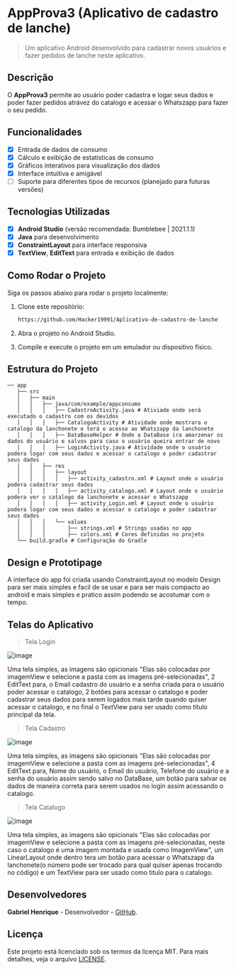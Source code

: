 # **AppProva3 (Aplicativo de cadastro de lanche)**

> Um aplicativo Android desenvolvido para cadastrar novos usuários e fazer pedidos de lanche neste aplicativo.

## Descrição
O **AppProva3** permite ao usuário poder cadastra e logar seus dados e poder fazer pedidos atrávez do catalogo e acessar o Whatszapp para fazer o seu pedido.

## Funcionalidades
- [x] Entrada de dados de consumo
- [x] Cálculo e exibição de estatísticas de consumo
- [x] Gráficos interativos para visualização dos dados
- [x] Interface intuitiva e amigável
- [ ] Suporte para diferentes tipos de recursos (planejado para futuras versões)

## Tecnologias Utilizadas
- [x] **Android Studio** (versão recomendada: Bumblebee | 2021.1.1)
- [x] **Java** para desenvolvimento
- [x] **ConstraintLayout** para interface responsiva
- [x] **TextView**, **EditText** para entrada e exibição de dados

## Como Rodar o Projeto
Siga os passos abaixo para rodar o projeto localmente:

1. Clone este repositório:
   ```bash
   https://github.com/Hacker19991/Aplicativo-de-cadastro-de-lanche
   
2. Abra o projeto no Android Studio.
   
3. Compile e execute o projeto em um emulador ou dispositivo físico.

## Estrutura do Projeto

```
── app
   ├── src
   │   ├── main
   │   │   ├── java/com/example/appconsumo
   │   │   │   ├── CadastroActivity.java # Ativiade onde será executado o cadastro com os devidos
   │   │   │   ├── CatalogoActivity # Atividade onde mostrara o catalogo da lanchonete e terá o acesso ao Whatszapp da lanchonete
   │   │   │   ├── DataBaseHelper # Onde a DataBase ira amarzenar os dados do usuário e salvos para caso o usuário queira entrar de novo  
   │   │   │   ├── LoginActivity.java # Atividade onde o usuário podera logar com seus dados e acessar o catalogo e poder cadastrar seus dados
   │   │   ├── res
   │   │   │   ├── layout
   │   │   │   │   ├── activity_cadastro.xml # Layout onde o usuário podera cadastrar seus dados
   │   │   │   │   ├── activity_catalogo.xml # Layout onde o usuário podera ver o catalogo da lanchonete e acessar o Whatszapp
   │   │   │   │   ├── activity_Login.xml # Layout onde o usuário podera logar com seus dados e acessar o catalogo e poder cadastrar seus dados
   │   │   │   └── values
   │   │   │       ├── strings.xml # Strings usadas no app
   │   │   │       ├── colors.xml # Cores definidas no projeto
   └── build.gradle # Configuração do Gradle
```

## Design e Prototipage
A interface do app foi criada usando ConstraintLayout no modelo Design para ser mais simples e facil de se usar e para ser mais compacto ao android e mais simples e pratico assim podendo se acostumar com o tempo.

## Telas do Aplicativo 

> Tela Login

![image](https://github.com/user-attachments/assets/1115f801-3638-443e-b48d-7d181f9111f5)

Uma tela simples, as imagens são opicionais "Elas são colocadas por imagemView e selecione a pasta com as imagens pré-selecionadas", 2 EditText para, o Email cadastro do usuário e a senha criada para o usuário poder acessar o catalogo, 2 botões para acessar o catalogo e poder cadastrar seus dados para serem logados mais tarde quando quiser acessar o catalogo, e no final o TextView para ser usado como titulo principal da tela.

> Tela Cadastro

![image](https://github.com/user-attachments/assets/3083c845-cec5-427e-a2c3-8660680233c0)

Uma tela simples, as imagens são opicionais "Elas são colocadas por imagemView e selecione a pasta com as imagens pré-selecionadas", 4 EditText para, Nome do usuário, o Email do usuário, Telefone do usuário e a senha do usuário assim sendo salvo no DataBase, um botão para salvar os dados de maneira correta para serem usados no login assim acessando o catalogo.

> Tela Catalogo

![image](https://github.com/user-attachments/assets/0e552375-64db-4148-af0f-50d5af6307aa)

Uma tela simples, as imagens são opicionais "Elas são colocadas por imagemView e selecione a pasta com as imagens pré-selecionadas, neste caso o catalogo é uma imagem montada e usada como ImagemView", um LinearLayout onde dentro tera um botão para acessar o Whatszapp da lanchonete(o número pode ser trocado para qual quiser apenas trocando no código) e um TextView para ser usado como titulo para o catalogo.

## Desenvolvedores
**Gabriel Henrique** - Desenvolvedor - [GitHub](https://github.com/Hacker19991).

## Licença
Este projeto está licenciado sob os termos da licença MIT. Para mais detalhes, veja o arquivo
[LICENSE](LICENSE).
